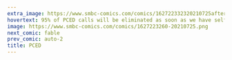 ```yaml
---
extra_image: https://www.smbc-comics.com/comics/162722332320210725after.png
hovertext: 95% of PCED calls will be eliminated as soon as we have self-driving trolleys.
image: https://www.smbc-comics.com/comics/1627223260-20210725.png
next_comic: fable
prev_comic: auto-2
title: PCED
---
```


